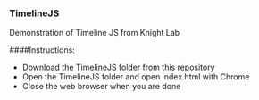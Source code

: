### TimelineJS

Demonstration of Timeline JS from Knight Lab

####Instructions:
* Download the TimelineJS folder from this repository
* Open the TimelineJS folder and open index.html with Chrome
* Close the web browser when you are done
